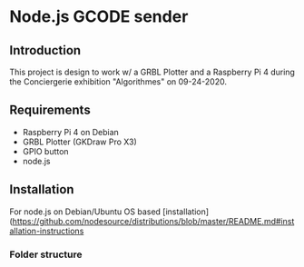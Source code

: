 # Node.js GCODE sender

## Introduction
This project is design to work w/ a GRBL Plotter and a Raspberry Pi 4 during the Conciergerie exhibition "Algorithmes" on 09-24-2020.

## Requirements
- Raspberry Pi 4 on Debian
- GRBL Plotter (GKDraw Pro X3)
- GPIO button
- node.js

## Installation

For node.js on Debian/Ubuntu OS based [installation](https://github.com/nodesource/distributions/blob/master/README.md#installation-instructions

### Folder structure